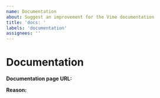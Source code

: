 ```yaml
---
name: Documentation
about: Suggest an improvement for the Vime documentation
title: 'docs: '
labels: 'documentation'
assignees: ''
---
```


# Documentation

**Documentation page URL:**

<!-- The URL to the page in question. -->

**Reason:**

<!-- The reason for this documentation change. -->
